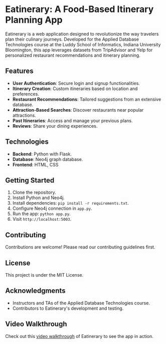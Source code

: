 # Eatinerary: A Food-Based Itinerary Planning App

Eatinerary is a web application designed to revolutionize the way travelers plan their culinary journeys. Developed for the Applied Database Technologies course at the Luddy School of Informatics, Indiana University Bloomington, this app leverages datasets from TripAdvisor and Yelp for personalized restaurant recommendations and itinerary planning.

## Features

- **User Authentication**: Secure login and signup functionalities.
- **Itinerary Creation**: Custom itineraries based on location and preferences.
- **Restaurant Recommendations**: Tailored suggestions from an extensive database.
- **Attraction-Based Searches**: Discover restaurants near popular attractions.
- **Past Itineraries**: Access and manage your previous plans.
- **Reviews**: Share your dining experiences.

## Technologies

- **Backend**: Python with Flask.
- **Database**: Neo4j graph database.
- **Frontend**: HTML, CSS

## Getting Started

1. Clone the repository.
2. Install Python and Neo4j.
3. Install dependencies: `pip install -r requirements.txt`.
4. Configure Neo4j connection in `app.py`.
5. Run the app: `python app.py`.
6. Visit `http://localhost:5003`.

## Contributing

Contributions are welcome! Please read our contributing guidelines first.

## License

This project is under the MIT License.

## Acknowledgments

- Instructors and TAs of the Applied Database Technologies course.
- Contributors to Eatinerary's development and testing.

## Video Walkthrough

Check out this [video walkthrough](https://www.youtube.com/watch?v=Fc91W3J6HZ4&ab_channel=AravindDendukuri) of Eatinerary to see the app in action.
